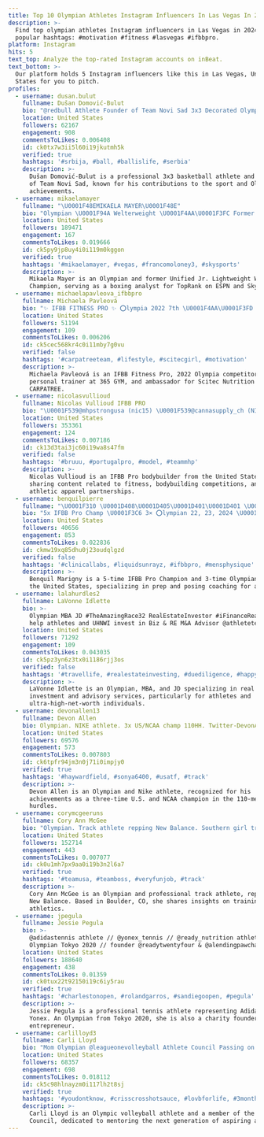 ```yaml
---
title: Top 10 Olympian Athletes Instagram Influencers In Las Vegas In 2024
description: >-
  Find top olympian athletes Instagram influencers in Las Vegas in 2024. Most
  popular hashtags: #motivation #fitness #lasvegas #ifbbpro.
platform: Instagram
hits: 5
text_top: Analyze the top-rated Instagram accounts on inBeat.
text_bottom: >-
  Our platform holds 5 Instagram influencers like this in Las Vegas, United
  States for you to pitch.
profiles:
  - username: dusan.bulut
    fullname: Dušan Domović-Bulut
    bio: "@redbull Athlete Founder of Team Novi Sad 3x3 Decorated Olympian \U0001F949 @thebig3 - Team Aliens \U0001F47D"
    location: United States
    followers: 62167
    engagement: 908
    commentsToLikes: 0.006408
    id: ck0tx7w3ii5l60i19jkutmh5k
    verified: true
    hashtags: '#srbija, #ball, #ballislife, #serbia'
    description: >-
      Dušan Domović-Bulut is a professional 3x3 basketball athlete and founder
      of Team Novi Sad, known for his contributions to the sport and Olympic
      achievements.
  - username: mikaelamayer
    fullname: "\U0001F48EMIKAELA MAYER\U0001F48E"
    bio: "Olympian \U0001F94A Welterweight \U0001F4AA\U0001F3FC Former Unified Jr. Lightweight World Champ Analyst for TopRank Boxing on ESPN + Sky Sports \U0001F1FA\U0001F1F8 \U0001F1EC\U0001F1E7"
    location: United States
    followers: 189471
    engagement: 167
    commentsToLikes: 0.019666
    id: ck5py9jp8uy4i0i119m0kggon
    verified: true
    hashtags: '#mikaelamayer, #vegas, #francomoloney3, #skysports'
    description: >-
      Mikaela Mayer is an Olympian and former Unified Jr. Lightweight World
      Champion, serving as a boxing analyst for TopRank on ESPN and Sky Sports.
  - username: michaelapavleova_ifbbpro
    fullname: Michaela Pavleová
    bio: "✨ IFBB FITNESS PRO ✨ ⭕️lympia 2022 7th \U0001F4AA\U0001F3FD Scitec Nutrition athlete ⭐️ CARPATREE ambassador \U0001F3CB\U0001F3FB Personal trainer 365 GYM \U0001F4E9 Collab: mpavleova95@gmail.com"
    location: United States
    followers: 51194
    engagement: 109
    commentsToLikes: 0.006206
    id: ck5cec568kr4c0i11mby7g0vu
    verified: false
    hashtags: '#carpatreeteam, #lifestyle, #scitecgirl, #motivation'
    description: >-
      Michaela Pavleová is an IFBB Fitness Pro, 2022 Olympia competitor,
      personal trainer at 365 GYM, and ambassador for Scitec Nutrition and
      CARPATREE.
  - username: nicolasvullioud
    fullname: Nicolas Vullioud IFBB PRO
    bio: "\U0001F539@mhpstrongusa (nic15) \U0001F539@cannasupply_ch (NIC20) \U0001F539 @trainedbyjpclothing \U0001F539Team Tuor\U0001F1E8\U0001F1ED\U0001F539⭕️lympian 2018"
    location: United States
    followers: 353361
    engagement: 124
    commentsToLikes: 0.007186
    id: ck13d3tai3jc60i19wa8s47fm
    verified: false
    hashtags: '#bruuu, #portugalpro, #model, #teammhp'
    description: >-
      Nicolas Vullioud is an IFBB Pro bodybuilder from the United States,
      sharing content related to fitness, bodybuilding competitions, and
      athletic apparel partnerships.
  - username: benquilpierre
    fullname: "\U0001F310 \U0001D408\U0001D405\U0001D401\U0001D401 \U0001D40F\U0001D42B\U0001D428 ⭕️\U0001D425\U0001D432\U0001D426\U0001D429\U0001D422\U0001D41A\U0001D427 \U0001D401\U0001D41E\U0001D427\U0001D42A\U0001D42E\U0001D422\U0001D425 \U0001D40C\U0001D41A\U0001D42B\U0001D422\U0001D420\U0001D427\U0001D432"
    bio: "5x IFBB Pro Champ \U0001F3C6 3× ⭕️lympian 22, 23, 2024 \U0001F30E Prep/Posing Coach \U0001F4E5 DM @team.pro.ops @ruleoneproteins BENQUIL @tuffwraps BMTUFF @clinical_labs BEN10"
    location: United States
    followers: 40656
    engagement: 853
    commentsToLikes: 0.022836
    id: ckmw19xq85dhu0j23oudqlgzd
    verified: false
    hashtags: '#clinicallabs, #liquidsunrayz, #ifbbpro, #mensphysique'
    description: >-
      Benquil Marigny is a 5-time IFBB Pro Champion and 3-time Olympian based in
      the United States, specializing in prep and posing coaching for athletes.
  - username: lalahurdles2
    fullname: LaVonne Idlette
    bio: >-
      Olympian MBA JD #TheAmazingRace32 RealEstateInvestor #iFinanceRealEstate I
      help athletes and UHNWI invest in Biz & RE M&A Advisor @athletetechgroup
    location: United States
    followers: 71292
    engagement: 109
    commentsToLikes: 0.043035
    id: ck5pz3yn6z3tx0i1186rjj3os
    verified: false
    hashtags: '#travellife, #realestateinvesting, #duediligence, #happynewyear'
    description: >-
      LaVonne Idlette is an Olympian, MBA, and JD specializing in real estate
      investment and advisory services, particularly for athletes and
      ultra-high-net-worth individuals.
  - username: devonallen13
    fullname: Devon Allen
    bio: Olympian. NIKE athlete. 3x US/NCAA champ 110HH. Twitter-DevonAllen13
    location: United States
    followers: 69576
    engagement: 573
    commentsToLikes: 0.007803
    id: ck6tpfr94jm3n0j71i0impjy0
    verified: true
    hashtags: '#haywardfield, #sonya6400, #usatf, #track'
    description: >-
      Devon Allen is an Olympian and Nike athlete, recognized for his
      achievements as a three-time U.S. and NCAA champion in the 110-meter
      hurdles.
  - username: corymcgeeruns
    fullname: Cory Ann McGee
    bio: "Olympian. Track athlete repping New Balance. Southern girl training in Boulder, CO. #TeamUSA #FloridaGator #TeamBoss \U0001F1FA\U0001F1F8"
    location: United States
    followers: 152714
    engagement: 443
    commentsToLikes: 0.007077
    id: ck0u1mh7px9aa0i19b3n2l6a7
    verified: true
    hashtags: '#teamusa, #teamboss, #veryfunjob, #track'
    description: >-
      Cory Ann McGee is an Olympian and professional track athlete, representing
      New Balance. Based in Boulder, CO, she shares insights on training and
      athletics.
  - username: jpegula
    fullname: Jessie Pegula
    bio: >-
      @adidastennis athlete // @yonex_tennis // @ready_nutrition athlete //
      Olympian Tokyo 2020 // founder @readytwentyfour & @alendingpawcharity
    location: United States
    followers: 188640
    engagement: 438
    commentsToLikes: 0.01359
    id: ck0tux22t92150i19c6iy5rau
    verified: true
    hashtags: '#charlestonopen, #rolandgarros, #sandiegoopen, #pegula'
    description: >-
      Jessie Pegula is a professional tennis athlete representing Adidas and
      Yonex. An Olympian from Tokyo 2020, she is also a charity founder and
      entrepreneur.
  - username: carlilloyd3
    fullname: Carli Lloyd
    bio: "Mom Olympian @leagueonevolleyball Athlete Council Passing on what I’ve learned to the next generation of \U0001F3D0 dreamers \U0001F447\U0001F3FB"
    location: United States
    followers: 68357
    engagement: 698
    commentsToLikes: 0.018112
    id: ck5c98hlnayzm0i117lh2t8sj
    verified: true
    hashtags: '#youdontknow, #crisscrosshotsauce, #lovbforlife, #3monthsold'
    description: >-
      Carli Lloyd is an Olympic volleyball athlete and a member of the Athlete
      Council, dedicated to mentoring the next generation of aspiring athletes.
---
```


